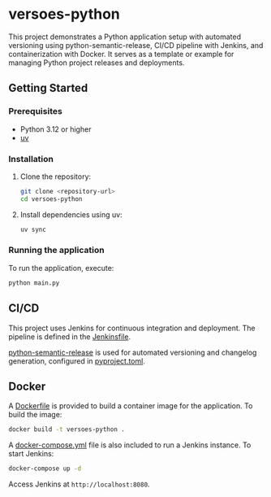 # versoes-python

This project demonstrates a Python application setup with automated versioning using python-semantic-release, CI/CD pipeline with Jenkins, and containerization with Docker. It serves as a template or example for managing Python project releases and deployments.

## Getting Started

### Prerequisites

- Python 3.12 or higher
- [uv](https://github.com/astral-sh/uv)

### Installation

1. Clone the repository:
   ```sh
   git clone <repository-url>
   cd versoes-python
   ```
2. Install dependencies using uv:
   ```sh
   uv sync
   ```

### Running the application

To run the application, execute:
```sh
python main.py
```

## CI/CD

This project uses Jenkins for continuous integration and deployment. The pipeline is defined in the [Jenkinsfile](Jenkinsfile).

[python-semantic-release](https://python-semantic-release.readthedocs.io/) is used for automated versioning and changelog generation, configured in [pyproject.toml](pyproject.toml).

## Docker

A [Dockerfile](Dockerfile) is provided to build a container image for the application.
To build the image:
```sh
docker build -t versoes-python .
```

A [docker-compose.yml](docker-compose.yml) file is also included to run a Jenkins instance.
To start Jenkins:
```sh
docker-compose up -d
```
Access Jenkins at `http://localhost:8080`.